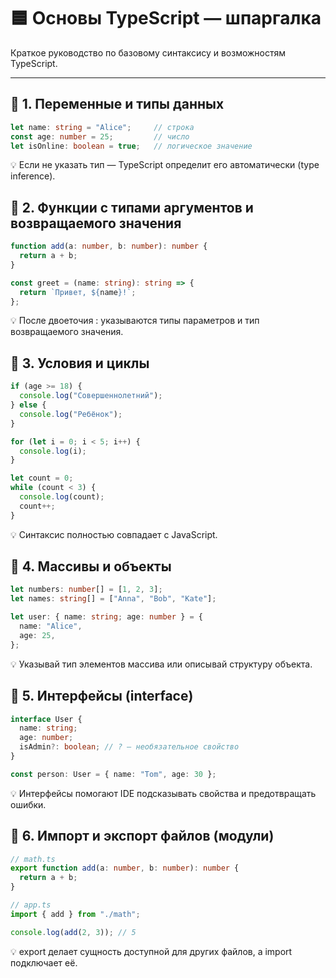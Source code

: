 # 🟦 Основы TypeScript — шпаргалка

Краткое руководство по базовому синтаксису и возможностям TypeScript.

---

## 📘 1. Переменные и типы данных

```ts
let name: string = "Alice";     // строка
const age: number = 25;         // число
let isOnline: boolean = true;   // логическое значение

```
💡 Если не указать тип — TypeScript определит его автоматически (type inference).

## 📗 2. Функции с типами аргументов и возвращаемого значения
```ts
function add(a: number, b: number): number {
  return a + b;
}

const greet = (name: string): string => {
  return `Привет, ${name}!`;
};
```
💡 После двоеточия : указываются типы параметров и тип возвращаемого значения.

## 📙 3. Условия и циклы

```ts
if (age >= 18) {
  console.log("Совершеннолетний");
} else {
  console.log("Ребёнок");
}

for (let i = 0; i < 5; i++) {
  console.log(i);
}

let count = 0;
while (count < 3) {
  console.log(count);
  count++;
}
```
💡 Синтаксис полностью совпадает с JavaScript.

## 📒 4. Массивы и объекты
```ts
let numbers: number[] = [1, 2, 3];
let names: string[] = ["Anna", "Bob", "Kate"];

let user: { name: string; age: number } = {
  name: "Alice",
  age: 25,
};
```

💡 Указывай тип элементов массива или описывай структуру объекта.

## 📔 5. Интерфейсы (interface)
```ts
interface User {
  name: string;
  age: number;
  isAdmin?: boolean; // ? — необязательное свойство
}

const person: User = { name: "Tom", age: 30 };

```
💡 Интерфейсы помогают IDE подсказывать свойства и предотвращать ошибки.


## 📕 6. Импорт и экспорт файлов (модули)
```ts
// math.ts
export function add(a: number, b: number): number {
  return a + b;
}

// app.ts
import { add } from "./math";

console.log(add(2, 3)); // 5

```
💡 export делает сущность доступной для других файлов,
а import подключает её.

